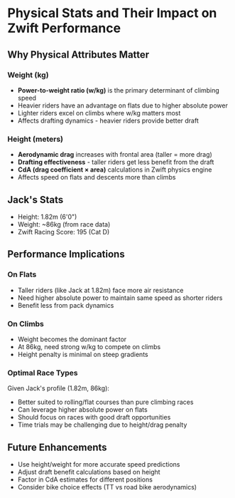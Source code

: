 # Physical Stats and Their Impact on Zwift Performance

## Why Physical Attributes Matter

### Weight (kg)
- **Power-to-weight ratio (w/kg)** is the primary determinant of climbing speed
- Heavier riders have an advantage on flats due to higher absolute power
- Lighter riders excel on climbs where w/kg matters most
- Affects drafting dynamics - heavier riders provide better draft

### Height (meters)
- **Aerodynamic drag** increases with frontal area (taller = more drag)
- **Drafting effectiveness** - taller riders get less benefit from the draft
- **CdA (drag coefficient × area)** calculations in Zwift physics engine
- Affects speed on flats and descents more than climbs

## Jack's Stats
- Height: 1.82m (6'0")
- Weight: ~86kg (from race data)
- Zwift Racing Score: 195 (Cat D)

## Performance Implications

### On Flats
- Taller riders (like Jack at 1.82m) face more air resistance
- Need higher absolute power to maintain same speed as shorter riders
- Benefit less from pack dynamics

### On Climbs
- Weight becomes the dominant factor
- At 86kg, need strong w/kg to compete on climbs
- Height penalty is minimal on steep gradients

### Optimal Race Types
Given Jack's profile (1.82m, 86kg):
- Better suited to rolling/flat courses than pure climbing races
- Can leverage higher absolute power on flats
- Should focus on races with good draft opportunities
- Time trials may be challenging due to height/drag penalty

## Future Enhancements
- Use height/weight for more accurate speed predictions
- Adjust draft benefit calculations based on height
- Factor in CdA estimates for different positions
- Consider bike choice effects (TT vs road bike aerodynamics)